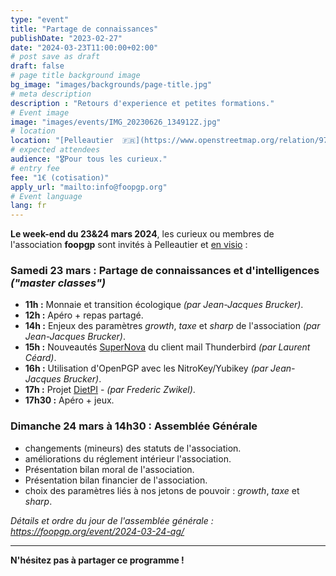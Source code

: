```yaml
---
type: "event"
title: "Partage de connaissances"
publishDate: "2023-02-27"
date: "2024-03-23T11:00:00+02:00"
# post save as draft
draft: false
# page title background image
bg_image: "images/backgrounds/page-title.jpg"
# meta description
description : "Retours d'experience et petites formations."
# Event image
image: "images/events/IMG_20230626_134912Z.jpg"
# location
location: "[Pelleautier  🇫🇷](https://www.openstreetmap.org/relation/971979)"
# expected attendees
audience: "🎖️Pour tous les curieux."
# entry fee
fee: "1€ (cotisation)"
apply_url: "mailto:info@foopgp.org"
# Event language
lang: fr
---
```


**Le week-end du 23&24 mars 2024**, les curieux ou membres de l'association **foopgp** sont invités à Pelleautier et [en visio](https://meet.jit.si/foopgp) :


### **Samedi 23 mars** : Partage de connaissances et d'intelligences *("master classes")*

* **11h :** Monnaie et transition écologique *(par Jean-Jacques Brucker)*.
* **12h :** Apéro + repas partagé.
* **14h :** Enjeux des paramètres *growth*, *taxe* et *sharp* de
  l'association *(par Jean-Jacques Brucker)*.
* **15h :** Nouveautés [SuperNova](https://www.thunderbird.net/fr/thunderbird/115.0/whatsnew/) du client mail Thunderbird *(par Laurent Céard)*.
* **16h :** Utilisation d'OpenPGP avec les NitroKey/Yubikey *(par Jean-Jacques Brucker)*.
* **17h :** Projet [DietPI](https://dietpi.com/) - *(par Frederic Zwikel)*.
* **17h30 :** Apéro + jeux.

### **Dimanche 24 mars à 14h30** : Assemblée Générale

* changements (mineurs) des statuts de l'association.
* améliorations du réglement intérieur l'association.
* Présentation bilan moral de l'association.
* Présentation bilan financier de l'association.
* choix des paramètres liés à nos jetons de pouvoir : *growth*, *taxe* et *sharp*.

*Détails et ordre du jour de l'assemblée générale :
https://foopgp.org/event/2024-03-24-ag/*

---

**N'hésitez pas à partager ce programme !**

